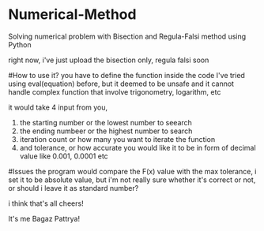 # Numerical-Method
Solving numerical problem with Bisection and Regula-Falsi method using Python

right now, i've just upload the bisection only, regula falsi soon

#How to use it?
you have to define the function inside the code
I've tried using eval(equation) before, but it deemed to be unsafe and it cannot handle complex function that involve trigonometry, logarithm, etc

it would take 4 input from you, 
1. the starting number or the lowest number to seearch
2. the ending numbeer or the highest number to search
3. iteration count or how many you want to iterate the function
4. and tolerance, or how accurate you would like it to be in form of decimal value like 0.001, 0.0001 etc

#Issues
the program would compare the F(x) value with the max tolerance, i set it to be absolute value, but i'm not really sure whether it's correct or not, or should i leave it as standard number? 

i think that's all
cheers!

It's me Bagaz Pattrya!
